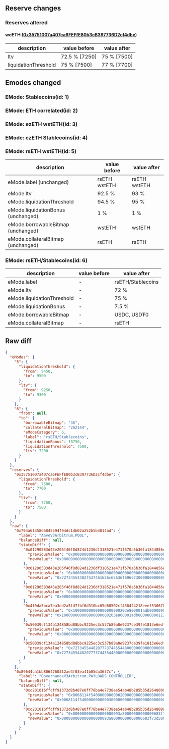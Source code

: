 ## Reserve changes

### Reserves altered

#### weETH ([0x35751007a407ca6FEFfE80b3cB397736D2cf4dbe](https://arbiscan.io/address/0x35751007a407ca6FEFfE80b3cB397736D2cf4dbe))

| description | value before | value after |
| --- | --- | --- |
| ltv | 72.5 % [7250] | 75 % [7500] |
| liquidationThreshold | 75 % [7500] | 77 % [7700] |


## Emodes changed

### EMode: Stablecoins(id: 1)



### EMode: ETH correlated(id: 2)



### EMode: ezETH wstETH(id: 3)



### EMode: ezETH Stablecoins(id: 4)



### EMode: rsETH wstETH(id: 5)

| description | value before | value after |
| --- | --- | --- |
| eMode.label (unchanged) | rsETH wstETH | rsETH wstETH |
| eMode.ltv | 92.5 % | 93 % |
| eMode.liquidationThreshold | 94.5 % | 95 % |
| eMode.liquidationBonus (unchanged) | 1 % | 1 % |
| eMode.borrowableBitmap (unchanged) | wstETH | wstETH |
| eMode.collateralBitmap (unchanged) | rsETH | rsETH |


### EMode: rsETH/Stablecoins(id: 6)

| description | value before | value after |
| --- | --- | --- |
| eMode.label | - | rsETH/Stablecoins |
| eMode.ltv | - | 72 % |
| eMode.liquidationThreshold | - | 75 % |
| eMode.liquidationBonus | - | 7.5 % |
| eMode.borrowableBitmap | - | USDC, USD₮0 |
| eMode.collateralBitmap | - | rsETH |


## Raw diff

```json
{
  "eModes": {
    "5": {
      "liquidationThreshold": {
        "from": 9450,
        "to": 9500
      },
      "ltv": {
        "from": 9250,
        "to": 9300
      }
    },
    "6": {
      "from": null,
      "to": {
        "borrowableBitmap": "36",
        "collateralBitmap": "262144",
        "eModeCategory": 6,
        "label": "rsETH/Stablecoins",
        "liquidationBonus": 10750,
        "liquidationThreshold": 7500,
        "ltv": 7200
      }
    }
  },
  "reserves": {
    "0x35751007a407ca6FEFfE80b3cB397736D2cf4dbe": {
      "liquidationThreshold": {
        "from": 7500,
        "to": 7700
      },
      "ltv": {
        "from": 7250,
        "to": 7500
      }
    }
  },
  "raw": {
    "0x794a61358d6845594f94dc1db02a252b5b4814ad": {
      "label": "AaveV3Arbitrum.POOL",
      "balanceDiff": null,
      "stateDiff": {
        "0x01290583d43e205f46f8d824d1236df318521e471f570a5b36fa1844856e40d6": {
          "previousValue": "0x0000000000000000000000000000000000000000000000000000000000000000",
          "newValue": "0x000000000000000000000000000000000000000000000004000029fe1d4c1c20"
        },
        "0x01290583d43e205f46f8d824d1236df318521e471f570a5b36fa1844856e40d7": {
          "previousValue": "0x0000000000000000000000000000000000000000000000000000000000000000",
          "newValue": "0x72734554482f537461626c65636f696e73000000000000000000000000000022"
        },
        "0x01290583d43e205f46f8d824d1236df318521e471f570a5b36fa1844856e40d8": {
          "previousValue": "0x0000000000000000000000000000000000000000000000000000000000000000",
          "newValue": "0x0000000000000000000000000000000000000000000000000000000000000024"
        },
        "0x4f0da5bca7ea3ed2a5fd7fbf6d310bc05d68502cf438424218eeef530670c853": {
          "previousValue": "0x100000000000000000000203e800001adb00000000011194851229fe1d4c1c52",
          "newValue": "0x100000000000000000000203e800001adb00000000011194851229fe1e141d4c"
        },
        "0x50039cf134a124858bd88bbc9225ec3c537b89a0e9237ce39fe1813e6edf8257": {
          "previousValue": "0x0000000000000000000000000000000000000000000000040000277424ea2422",
          "newValue": "0x00000000000000000000000000000000000000000000000400002774251c2454"
        },
        "0x50039cf134a124858bd88bbc9225ec3c537b89a0e9237ce39fe1813e6edf8258": {
          "previousValue": "0x7273455448207773744554480000000000000000000000000000000000000018",
          "newValue": "0x7273455448207773744554480000000000000000000000000000000000000018"
        }
      }
    },
    "0x89644ca1bb8064760312ae4f03ea41b05da3637c": {
      "label": "GovernanceV3Arbitrum.PAYLOADS_CONTROLLER",
      "balanceDiff": null,
      "stateDiff": {
        "0xc201016ffcff91372d8b487e0ff78ba4e7738ee54ab48b285b35d26480999112": {
          "previousValue": "0x0068114f54000000000002000000000000000000000000000000000000000000",
          "newValue": "0x0068114f54000000000003000000000000000000000000000000000000000000"
        },
        "0xc201016ffcff91372d8b487e0ff78ba4e7738ee54ab48b285b35d26480999113": {
          "previousValue": "0x000000000000000000093a80000000000000683f73d500000000000000000000",
          "newValue": "0x000000000000000000093a80000000000000683f73d500000000000068114f55"
        }
      }
    }
  }
}
```